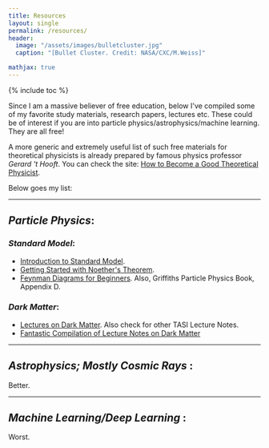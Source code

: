 ```yaml
---
title: Resources
layout: single
permalink: /resources/
header:
  image: "/assets/images/bulletcluster.jpg"
  caption: "[Bullet Cluster. Credit: NASA/CXC/M.Weiss]"

mathjax: true
---
```


{% include toc %}


 Since I am a massive believer of free education, below I've compiled some of my favorite study materials, research papers, lectures etc. These could be of interest if you are into particle physics/astrophysics/machine learning. They are all free!

A more generic and extremely useful list of such free materials for theoretical physicists is already prepared by famous physics professor _Gerard 't Hooft_.  You can check the site: [How to Become a Good Theoretical Physicist](http://www.goodtheorist.science/).

Below goes my list:

**********************************************************

## _Particle Physics_:

### _Standard Model_:

  * [Introduction to Standard Model](https://arxiv.org/abs/hep-ph/0001283).
  * [Getting Started with Noether's Theorem](http://users.physik.fu-berlin.de/~kleinert/b6/psfiles/Chapter-7-conslaw.pdf).
  * [Feynman Diagrams for Beginners](https://arxiv.org/pdf/1602.04182.pdf). Also, Griffiths Particle Physics Book, Appendix D.

### _Dark Matter_:  

  * [Lectures on Dark Matter](https://arxiv.org/abs/1603.03797). Also check for other TASI Lecture Notes.
  * [Fantastic Compilation of Lecture Notes on Dark Matter](http://web.mit.edu/redingtn/www/netadv/Xdarkmatte.html)

**********************************************************

## _Astrophysics; Mostly Cosmic Rays_ :

Better.

**********************************************************

## _Machine Learning/Deep Learning_ :

Worst.
